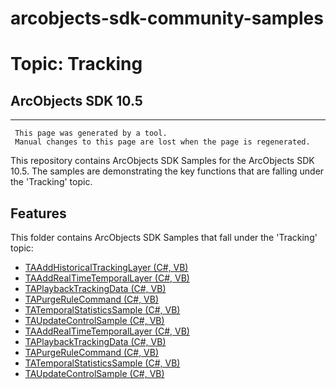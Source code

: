 # arcobjects-sdk-community-samples 
# Topic: Tracking
## ArcObjects SDK 10.5  

----------
     This page was generated by a tool.
     Manual changes to this page are lost when the page is regenerated.

This repository contains ArcObjects SDK Samples for the ArcObjects SDK 10.5.  The samples are demonstrating the key functions that are falling under the 'Tracking' topic.  


## Features

This folder contains ArcObjects SDK Samples that fall under the 'Tracking' topic:

* [TAAddHistoricalTrackingLayer (C#, VB)](../../../../tree/master/Net/Tracking//Samples/TAAddHistoricalTrackingLayer)  
* [TAAddRealTimeTemporalLayer (C#, VB)](../../../../tree/master/Net/Tracking//Samples/TAAddRealTimeTemporalLayer)  
* [TAPlaybackTrackingData (C#, VB)](../../../../tree/master/Net/Tracking//Samples/TAPlaybackTrackingData)  
* [TAPurgeRuleCommand (C#, VB)](../../../../tree/master/Net/Tracking//Samples/TAPurgeRuleCommand)  
* [TATemporalStatisticsSample (C#, VB)](../../../../tree/master/Net/Tracking//Samples/TATemporalStatisticsSample)  
* [TAUpdateControlSample (C#, VB)](../../../../tree/master/Net/Tracking//Samples/TAUpdateControlSample)  
* [TAAddRealTimeTemporalLayer (C#, VB)](../../../../tree/master/Net/Tracking//TAAddRealTimeTemporalLayer)  
* [TAPlaybackTrackingData (C#, VB)](../../../../tree/master/Net/Tracking//TAPlaybackTrackingData)  
* [TAPurgeRuleCommand (C#, VB)](../../../../tree/master/Net/Tracking//TAPurgeRuleCommand)  
* [TATemporalStatisticsSample (C#, VB)](../../../../tree/master/Net/Tracking//TATemporalStatisticsSample)  
* [TAUpdateControlSample (C#, VB)](../../../../tree/master/Net/Tracking//TAUpdateControlSample)  


